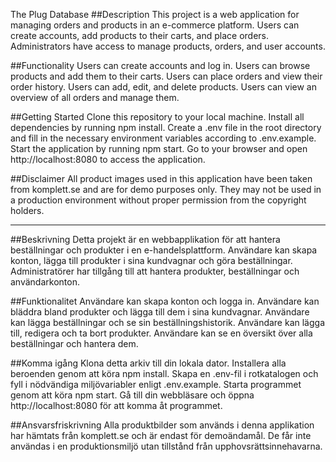 The Plug Database
##Description
This project is a web application for managing orders and products in an e-commerce platform. Users can create accounts, add products to their carts, and place orders. Administrators have access to manage products, orders, and user accounts.

##Functionality
Users can create accounts and log in.
Users can browse products and add them to their carts.
Users can place orders and view their order history.
Users can add, edit, and delete products.
Users can view an overview of all orders and manage them.

##Getting Started
Clone this repository to your local machine.
Install all dependencies by running npm install.
Create a .env file in the root directory and fill in the necessary environment variables according to .env.example.
Start the application by running npm start.
Go to your browser and open http://localhost:8080 to access the application.

##Disclaimer
All product images used in this application have been taken from komplett.se and are for demo purposes only. They may not be used in a production environment without proper permission from the copyright holders.

__________________________________________________________________________________________________________
##Beskrivning
Detta projekt är en webbapplikation för att hantera beställningar och produkter i en e-handelsplattform. Användare kan skapa konton, lägga till produkter i sina kundvagnar och göra beställningar. Administratörer har tillgång till att hantera produkter, beställningar och användarkonton.

##Funktionalitet
Användare kan skapa konton och logga in.
Användare kan bläddra bland produkter och lägga till dem i sina kundvagnar.
Användare kan lägga beställningar och se sin beställningshistorik.
Användare kan lägga till, redigera och ta bort produkter.
Användare kan se en översikt över alla beställningar och hantera dem.

##Komma igång
Klona detta arkiv till din lokala dator.
Installera alla beroenden genom att köra npm install.
Skapa en .env-fil i rotkatalogen och fyll i nödvändiga miljövariabler enligt .env.example.
Starta programmet genom att köra npm start.
Gå till din webbläsare och öppna http://localhost:8080 för att komma åt programmet.




##Ansvarsfriskrivning
Alla produktbilder som används i denna applikation har hämtats från komplett.se och är endast för demoändamål. De får inte användas i en produktionsmiljö utan tillstånd från upphovsrättsinnehavarna.
